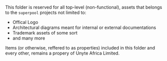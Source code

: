 This folder is reserved for all top-level (non-functional), assets that belongs to the `superpool` projects not
limited to:

- Offical Logo
- Architectural diagrams meant for internal or external documentations
- Trademark assets of some sort
- and many more


Items (or otherwise, reffered to as properties) included in this folder and every other, remains a propery of
Unyte Africa Limited. 
